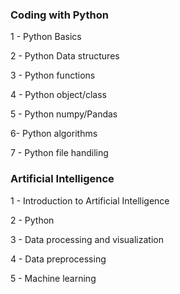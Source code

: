 ### Coding with Python

1 - Python Basics

2 -  Python Data structures

3 -  Python functions

4 - Python object/class

5 - Python numpy/Pandas

6- Python algorithms

7 - Python file handiling

### Artificial Intelligence

1 - Introduction to Artificial Intelligence

2 - Python 

3 - Data processing and visualization

4 - Data preprocessing

5 - Machine learning
